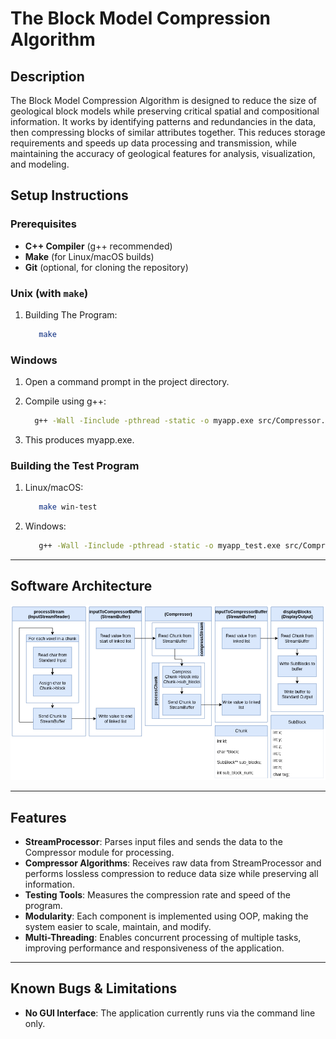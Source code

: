 # The Block Model Compression Algorithm

## Description

The Block Model Compression Algorithm is designed to reduce the size of geological block models while preserving critical spatial and compositional information. It works by identifying patterns and redundancies in the data, then compressing blocks of similar attributes together. This reduces storage requirements and speeds up data processing and transmission, while maintaining the accuracy of geological features for analysis, visualization, and modeling.

## Setup Instructions

### Prerequisites

- **C++ Compiler** (g++ recommended)
- **Make** (for Linux/macOS builds)
- **Git** (optional, for cloning the repository)

### Unix (with `make`)

1. Building The Program:
   ```bash
      make
   ```

### Windows

1. Open a command prompt in the project directory.

2. Compile using g++:
   ```bash
     g++ -Wall -Iinclude -pthread -static -o myapp.exe src/Compressor.cpp src/DisplayOutput.cpp src/StreamProcessor.cpp src/StreamBuffer.cpp src/OctTreeNode.cpp src/InputStreamReader.cpp src/ProcessorModule.cpp src/main.cpp
   ```
3. This produces myapp.exe.

### Building the Test Program

1. Linux/macOS:
   ```bash
      make win-test
   ```
2. Windows:
   ```bash
      g++ -Wall -Iinclude -pthread -static -o myapp_test.exe src/Compressor.cpp src/DisplayOutput.cpp src/StreamProcessor.cpp src/StreamBuffer.cpp src/OctTreeNode.cpp src/InputStreamReader.cpp src/ProcessorModule.cpp src/test.cpp
   ```

---

## Software Architecture

![Alt text](download.png)

---

## Features

- **StreamProcessor**: Parses input files and sends the data to the Compressor module for processing.
- **Compressor Algorithms**: Receives raw data from StreamProcessor and performs lossless compression to reduce data size while preserving all information.
- **Testing Tools**: Measures the compression rate and speed of the program.
- **Modularity**: Each component is implemented using OOP, making the system easier to scale, maintain, and modify.
- **Multi-Threading**: Enables concurrent processing of multiple tasks, improving performance and responsiveness of the application.

---

## Known Bugs & Limitations

- **No GUI Interface**: The application currently runs via the command line only.
